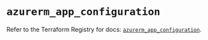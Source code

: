 # `azurerm_app_configuration`

Refer to the Terraform Registry for docs: [`azurerm_app_configuration`](https://registry.terraform.io/providers/hashicorp/azurerm/3.111.0/docs/resources/app_configuration).
